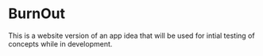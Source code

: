 # BurnOut
This is a website version of an app idea that will be used for intial testing of concepts while in development.
